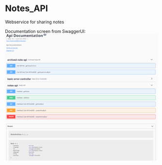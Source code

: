 # Notes_API
Webservice for sharing notes


Documentation screen from SwaggerUI:
![](docs_swagger_screen.PNG)
